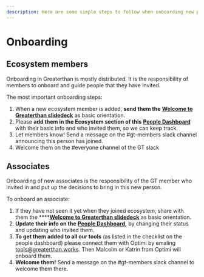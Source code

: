 ```yaml
---
description: Here are some simple steps to follow when onboarding new people to GT.
---
```


# Onboarding

## Ecosystem members

Onboarding in Greaterthan is mostly distributed. It is the responsibility of members to onboard and guide people that they have invited. 

The most important onboarding steps: 

1. When a new ecosystem member is added, **send them the** [**Welcome to Greaterthan slidedeck**](https://docs.google.com/presentation/d/1rFSGgnr78lhhy5qUJU2nRUVO1Xro84iDbriAotjiRV0/edit#slide=id.p21) as basic orientation. 
2. Please **add them in the Ecosystem section of this** [**People Dashboard**](https://docs.google.com/spreadsheets/d/1cqVmoV0AtcExdkr3vpl5oKBTFng4njT1uVzgWvooA4c/edit#gid=0) with their basic info and who invited them, so we can keep track. 
3. Let members know! Send a message on the \#gt-members slack channel announcing this person has joined. 
4. Welcome them on the \#everyone channel of the GT slack

## Associates

Onboarding of new associates is the responsibility of the GT member who invited in and put up the decisions to bring in this new person. 

To onboard an associate: 

1. If they have not seen it yet when they joined ecosystem, share with them the ****[**Welcome to Greaterthan slidedeck**](https://docs.google.com/presentation/d/1rFSGgnr78lhhy5qUJU2nRUVO1Xro84iDbriAotjiRV0/edit#slide=id.p21) as basic orientation. 
2. **Update their info on the** [**People Dashboard**](https://docs.google.com/spreadsheets/d/1cqVmoV0AtcExdkr3vpl5oKBTFng4njT1uVzgWvooA4c/edit#gid=0)**,** by changing their status and updating who invited them.
3. **To get them added to all our tools** \(as listed in the checklist on the people dashboard\) please connect them with Optimi by emaling tools@greaterthan.works. Then Malcolm or Katrin from Optimi will onboard them. 
4. **Welcome them!** Send a message on the \#gt-members slack channel to welcome them there. 



